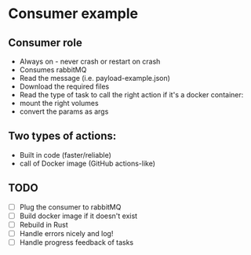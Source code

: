 # Consumer example

## Consumer role

- Always on - never crash or restart on crash
- Consumes rabbitMQ
- Read the message (i.e. payload-example.json)
- Download the required files
- Read the type of task to call the right action
if it's a docker container:
- mount the right volumes
- convert the params as args

## Two types of actions:
- Built in code (faster/reliable)
- call of Docker image (GitHub actions-like)

## TODO

- [ ] Plug the consumer to rabbitMQ
- [ ] Build docker image if it doesn't exist
- [ ] Rebuild in Rust
- [ ] Handle errors nicely and log!
- [ ] Handle progress feedback of tasks
